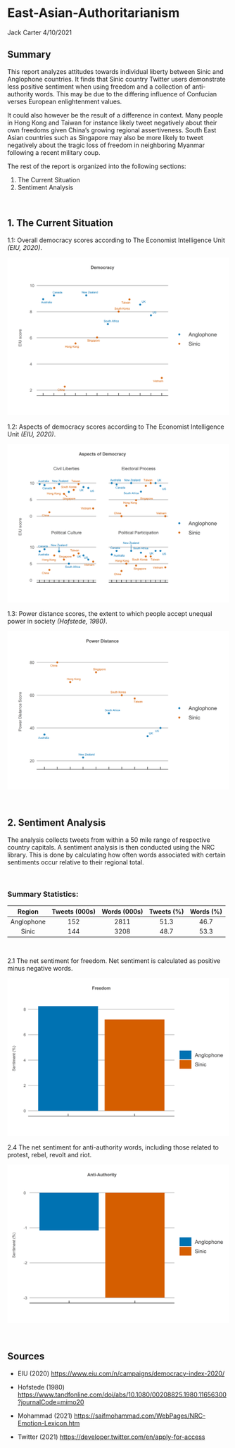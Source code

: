 East-Asian-Authoritarianism
================
Jack Carter
4/10/2021

## **Summary**

This report analyzes attitudes towards individual liberty between Sinic
and Anglophone countries. It finds that Sinic country Twitter users
demonstrate less positive sentiment when using freedom and a collection
of anti-authority words. This may be due to the differing influence of
Confucian verses European enlightenment values.

It could also however be the result of a difference in context. Many
people in Hong Kong and Taiwan for instance likely tweet negatively
about their own freedoms given China’s growing regional assertiveness.
South East Asian countries such as Singapore may also be more likely to
tweet negatively about the tragic loss of freedom in neighboring Myanmar
following a recent military coup.

The rest of the report is organized into the following sections:

1.  The Current Situation
2.  Sentiment Analysis

 

## **1. The Current Situation**

1.1: Overall democracy scores according to The Economist Intelligence
Unit *(EIU, 2020)*.

![](East-Asian-Authoritarianism_files/figure-gfm/unnamed-chunk-1-1.png)<!-- -->

1.2: Aspects of democracy scores according to The Economist Intelligence
Unit *(EIU, 2020)*.

![](East-Asian-Authoritarianism_files/figure-gfm/unnamed-chunk-2-1.png)<!-- -->

1.3: Power distance scores, the extent to which people accept unequal
power in society *(Hofstede, 1980)*.

![](East-Asian-Authoritarianism_files/figure-gfm/unnamed-chunk-3-1.png)<!-- -->

 

## **2. Sentiment Analysis**

The analysis collects tweets from within a 50 mile range of respective
country capitals. A sentiment analysis is then conducted using the NRC
library. This is done by calculating how often words associated with
certain sentiments occur relative to their regional total.

 

### Summary Statistics:

|   Region   | Tweets (000s) | Words (000s) | Tweets (%) | Words (%) |
| :--------: | :-----------: | :----------: | :--------: | :-------: |
| Anglophone |      152      |     2811     |    51.3    |   46.7    |
|   Sinic    |      144      |     3208     |    48.7    |   53.3    |

 

2.1 The net sentiment for freedom. Net sentiment is calculated as
positive minus negative words.

![](East-Asian-Authoritarianism_files/figure-gfm/unnamed-chunk-5-1.png)<!-- -->

2.4 The net sentiment for anti-authority words, including those related
to protest, rebel, revolt and riot.

![](East-Asian-Authoritarianism_files/figure-gfm/unnamed-chunk-6-1.png)<!-- -->

 

## **Sources**

  - EIU (2020) <https://www.eiu.com/n/campaigns/democracy-index-2020/>

  - Hofstede (1980)
    <https://www.tandfonline.com/doi/abs/10.1080/00208825.1980.11656300?journalCode=mimo20>

  - Mohammad (2021)
    <https://saifmohammad.com/WebPages/NRC-Emotion-Lexicon.htm>

  - Twitter (2021) <https://developer.twitter.com/en/apply-for-access>
